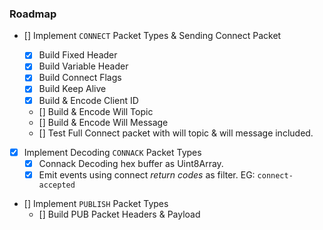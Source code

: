 ### Roadmap

- [] Implement <code>CONNECT</code> Packet Types & Sending Connect Packet

  - [x] Build Fixed Header
  - [x] Build Variable Header
  - [x] Build Connect Flags
  - [x] Build Keep Alive
  - [x] Build & Encode Client ID
  - [] Build & Encode Will Topic
  - [] Build & Encode Will Message
  - [] Test Full Connect packet with will topic & will message included.

- [x] Implement Decoding <code>CONNACK</code> Packet Types
  - [x] Connack Decoding hex buffer as Uint8Array.
  - [x] Emit events using connect _return codes_ as filter. EG: <code>connect-accepted</code>
- [] Implement <code>PUBLISH</code> Packet Types
  - [] Build PUB Packet Headers & Payload
